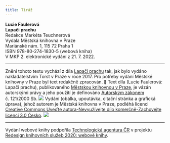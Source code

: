 ```yaml
---
title: Tiráž
---
```


**Lucie Faulerová    
Lapači prachu**  
Redakce Markéta Teuchnerová  
Vydala Městská knihovna v Praze  
Mariánské nám. 1, 115 72 Praha 1  
ISBN 978-80-274-1830-5 (webová kniha)  
V MKP 2. elektronické vydání z 21. 7. 2022.

***

Znění tohoto textu vychází z díla [Lapači prachu](https://search.mlp.cz/cz/titul/lapaci-prachu/4373347/#book-content) tak, jak bylo vydáno nakladatelstvím Torst v Praze v roce 2017. Pro potřeby vydání Městské knihovny v Praze byl text redakčně zpracován.
**§**
Text díla (Lucie Faulerová: Lapači prachu), publikovaného [Městskou knihovnou v Praze](https://www.mlp.cz/cz/), je vázán autorskými právy a jeho použití je definováno [Autorským zákonem](https://www.mkcr.cz/predpisy-zakonu-709.html) č. 121/2000 Sb.
![](../Images/image001.jpg)
Vydání (obálka, upoutávka, citační stránka a grafická úprava), jehož autorem je Městská knihovna v Praze, podléhá licenci [Creative Commons Uveďte autora-Nevyužívejte dílo komerčně-Zachovejte licenci 3.0 Česko](https://creativecommons.org/licenses/by-nc-sa/3.0/cz/).
![](../Images/image002.jpg)

***

Vydání webové knihy podpořila [Technologická agentura ČR](https://www.tacr.cz/) v projektu [Redesign knihovních služeb 2020: webové knihy](https://starfos.tacr.cz/cs/project/TL04000391).